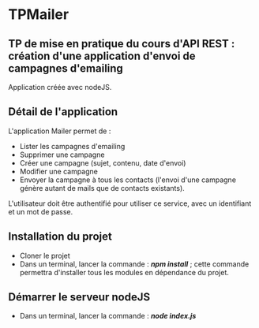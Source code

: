 # TPMailer
## TP de mise en pratique du cours d'API REST : création d'une application d'envoi de campagnes d'emailing

Application créée avec nodeJS.

## Détail de l'application
L'application Mailer permet de :
- Lister les campagnes d'emailing
- Supprimer une campagne
- Créer une campagne (sujet, contenu, date d'envoi)
- Modifier une campagne
- Envoyer la campagne à tous les contacts (l'envoi d'une campagne génère autant de mails que de contacts existants).

L'utilisateur doit être authentifié pour utiliser ce service, avec un identifiant et un mot de passe.

## Installation du projet
- Cloner le projet
- Dans un terminal, lancer la commande : ***npm install*** ; cette commande permettra d'installer tous les modules en dépendance du projet.

## Démarrer le serveur nodeJS
- Dans un terminal, lancer la commande : ***node index.js***